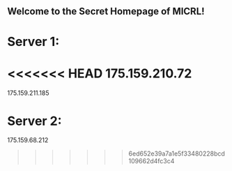 ## Welcome to the Secret Homepage of MICRL!
# Server 1:
<<<<<<< HEAD
175.159.210.72
=======
175.159.211.185
# Server 2:
175.159.68.212
>>>>>>> 6ed652e39a7a1e5f33480228bcd109662d4fc3c4






